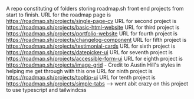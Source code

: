 A repo constituting of folders storing roadmap.sh front end projects from start to finish.
URL for the roadmap page is https://roadmap.sh/projects/single-page-cv
URL for second project is https://roadmap.sh/projects/basic-html-website
URL for third project is https://roadmap.sh/projects/portfolio-website
URL for fourth project is https://roadmap.sh/projects/changelog-component
URL for fifth project is https://roadmap.sh/projects/testimonial-cards
URL for sixth project is https://roadmap.sh/projects/datepicker-ui
URL for seventh project is https://roadmap.sh/projects/accessible-form-ui
URL for eighth project is https://roadmap.sh/projects/image-grid - Credit to Austin Hill's styles in helping me get through with this one
URL for ninth project is https://roadmap.sh/projects/tooltip-ui
URL for tenth project is https://roadmap.sh/projects/simple-tabs --> went abit crazy on this project to use typescript and tailwindcss
